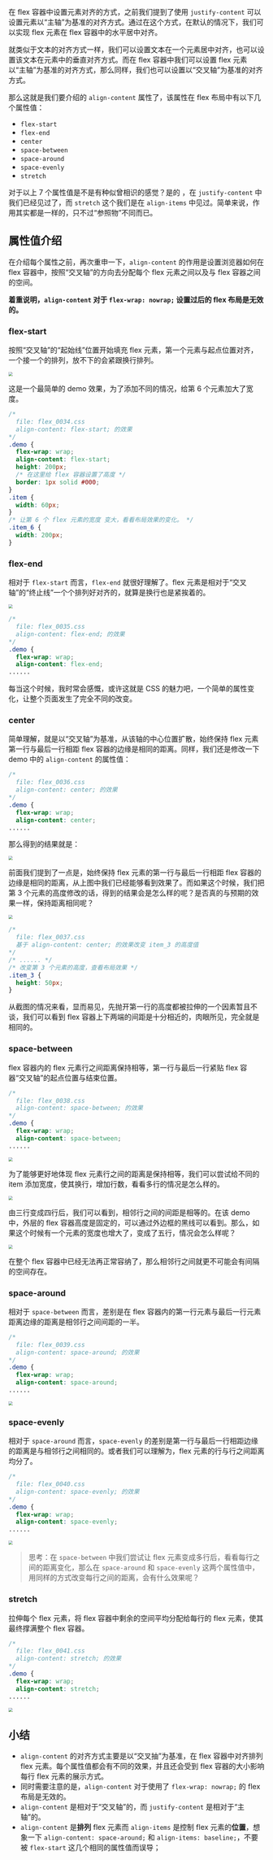 在 flex 容器中设置元素对齐的方式，之前我们提到了使用 `justify-content` 可以设置元素以“主轴”为基准的对齐方式。通过在这个方式，在默认的情况下，我们可以实现 flex 元素在 flex 容器中的水平居中对齐。

就类似于文本的对齐方式一样，我们可以设置文本在一个元素居中对齐，也可以设置该文本在元素中的垂直对齐方式。而在 flex 容器中我们可以设置 flex 元素以“主轴”为基准的对齐方式，那么同样，我们也可以设置以“交叉轴”为基准的对齐方式。

那么这就是我们要介绍的 `align-content` 属性了，该属性在 flex 布局中有以下几个属性值：

* `flex-start`
* `flex-end`
* `center`
* `space-between`
* `space-around`
* `space-evenly`
* `stretch`

对于以上 7 个属性值是不是有种似曾相识的感觉？是的 ，在 `justify-content` 中我们已经见过了，而 `stretch` 这个我们是在 `align-items` 中见过。简单来说，作用其实都是一样的，只不过“参照物”不同而已。

## 属性值介绍

在介绍每个属性之前，再次重申一下，`align-content` 的作用是设置浏览器如何在 flex 容器中，按照“交叉轴”的方向去分配每个 flex 元素之间以及与 flex 容器之间的空间。

**着重说明，`align-content` 对于 `flex-wrap: nowrap;` 设置过后的 flex 布局是无效的。**

### flex-start

按照“交叉轴”的“起始线”位置开始填充 flex 元素，第一个元素与起点位置对齐，一个接一个的排列，放不下的会紧跟换行排列。

<img src="image/02-07-01.png" style="zoom:50%;" />

这是一个最简单的 demo 效果，为了添加不同的情况，给第 6 个元素加大了宽度。

```css
/* 
  file: flex_0034.css
  align-content: flex-start; 的效果
*/
.demo {
  flex-wrap: wrap;
  align-content: flex-start;
  height: 200px;
  /* 在这里给 flex 容器设置了高度 */
  border: 1px solid #000;
}
.item {
  width: 60px;
}
/* 让第 6 个 flex 元素的宽度 变大，看看布局效果的变化。 */
.item_6 {
  width: 200px;
}
```

### flex-end

相对于 `flex-start` 而言，`flex-end` 就很好理解了。flex 元素是相对于“交叉轴”的“终止线”一个个排列好对齐的，就算是换行也是紧挨着的。

<img src="image/02-07-02.png" style="zoom:50%;" />

```css
/* 
  file: flex_0035.css
  align-content: flex-end; 的效果
*/
.demo {
  flex-wrap: wrap;
  align-content: flex-end;
......
```

每当这个时候，我时常会感慨，或许这就是 CSS 的魅力吧，一个简单的属性变化，让整个页面发生了完全不同的改变。

### center

简单理解，就是以“交叉轴”为基准，从该轴的中心位置扩散，始终保持 flex 元素第一行与最后一行相距 flex 容器的边缘是相同的距离。同样，我们还是修改一下 demo 中的 `align-content` 的属性值：

```css
/* 
  file: flex_0036.css
  align-content: center; 的效果
*/
.demo {
  flex-wrap: wrap;
  align-content: center;
......
```

那么得到的结果就是：

<img src="image/02-07-03.png" style="zoom:50%;" />

前面我们提到了一点是，始终保持 flex 元素的第一行与最后一行相距 flex 容器的边缘是相同的距离，从上图中我们已经能够看到效果了。而如果这个时候，我们把第 3 个元素的高度修改的话，得到的结果会是怎么样的呢？是否真的与预期的效果一样，保持距离相同呢？

<img src="image/02-07-04.png" style="zoom:50%;" />

```css
/* 
  file: flex_0037.css
  基于 align-content: center; 的效果改变 item_3 的高度值
*/
/* ...... */
/* 改变第 3 个元素的高度，查看布局效果 */
.item_3 {
  height: 50px;
}
```

从截图的情况来看，显而易见，先抛开第一行的高度都被拉伸的一个因素暂且不谈，我们可以看到 flex 容器上下两端的间距是十分相近的，肉眼所见，完全就是相同的。

### space-between

flex 容器内的 flex 元素行之间距离保持相等，第一行与最后一行紧贴 flex 容器“交叉轴”的起点位置与结束位置。

```css
/* 
  file: flex_0038.css
  align-content: space-between; 的效果
*/
.demo {
  flex-wrap: wrap;
  align-content: space-between;
......
```

<img src="image/02-07-05.png" style="zoom:50%;" />

为了能够更好地体现 flex 元素行之间的距离是保持相等，我们可以尝试给不同的 item 添加宽度，使其换行，增加行数，看看多行的情况是怎么样的。

<img src="image/02-07-06.png" style="zoom:50%;" />

由三行变成四行后，我们可以看到，相邻行之间的间距是相等的。在该 demo 中，外层的 flex 容器高度是固定的，可以通过外边框的黑线可以看到。那么，如果这个时候有一个元素的宽度也增大了，变成了五行，情况会怎么样呢？

<img src="image/02-07-07.png" style="zoom:50%;" />

在整个 flex 容器中已经无法再正常容纳了，那么相邻行之间就更不可能会有间隔的空间存在。

### space-around

相对于 `space-between` 而言，差别是在 flex 容器内的第一行元素与最后一行元素距离边缘的距离是相邻行之间间距的一半。

```css
/* 
  file: flex_0039.css
  align-content: space-around; 的效果
*/
.demo {
  flex-wrap: wrap;
  align-content: space-around;
......
```

<img src="image/02-07-08.png" style="zoom:50%;" />

### space-evenly

相对于  `space-around` 而言，`space-evenly` 的差别是第一行与最后一行相距边缘的距离是与相邻行之间相同的。或者我们可以理解为，flex 元素的行与行之间距离均分了。

```css
/* 
  file: flex_0040.css
  align-content: space-evenly; 的效果
*/
.demo {
  flex-wrap: wrap;
  align-content: space-evenly;
......
```

<img src="image/02-07-09.png" style="zoom:50%;" />

> 思考：在 `space-between` 中我们尝试让 flex 元素变成多行后，看看每行之间的距离变化，那么在 `space-around` 和 `space-evenly` 这两个属性值中，用同样的方式改变每行之间的距离，会有什么效果呢？

### stretch

拉伸每个 flex 元素，将 flex 容器中剩余的空间平均分配给每行的 flex 元素，使其最终撑满整个 flex 容器。

```css
/* 
  file: flex_0041.css
  align-content: stretch; 的效果
*/
.demo {
  flex-wrap: wrap;
  align-content: stretch;
......
```

<img src="image/02-07-10.png" style="zoom:50%;" />

## 小结

* `align-content` 的对齐方式主要是以“交叉抽”为基准，在 flex 容器中对齐排列 flex 元素。每个属性值都会有不同的效果，并且还会受到 flex 容器的大小影响每行 flex 元素的展示方式。
* 同时需要注意的是，`align-content` 对于使用了 `flex-wrap: nowrap;` 的 flex 布局是无效的。
* `align-content` 是相对于“交叉轴”的，而 `justify-content` 是相对于“主轴”的。
* `align-content` 是**排列** flex 元素而 `align-items` 是控制 flex 元素的**位置**，想象一下 `align-content: space-around;` 和 `align-items: baseline;`，不要被 `flex-start` 这几个相同的属性值而误导；

